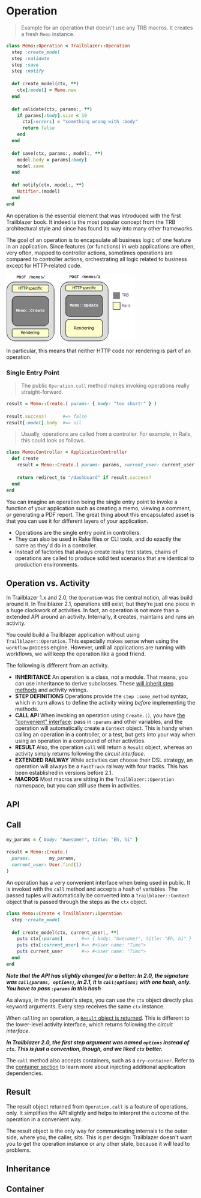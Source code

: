 # Operation

> Example for an operation that doesn't use any TRB macros. It creates a fresh `Memo` instance.

```ruby
class Memo::Operation < Trailblazer::Operation
  step :create_model
  step :validate
  step :save
  step :notify

  def create_model(ctx, **)
    ctx[:model] = Memo.new
  end

  def validate(ctx, params:, **)
    if params[:body].size < 10
      ctx[:errors] = "something wrong with :body"
      return false
    end
  end

  def save(ctx, params:, model:, **)
    model.body = params[:body]
    model.save
  end

  def notify(ctx, model:, **)
    Notifier.(model)
  end
end
```

An operation is the essential element that was introduced with the first Trailblazer book. It indeed is the most popular concept from the TRB architectural style and since has found its way into many other frameworks.

The goal of an operation is to encapsulate all business logic of one feature in an application. Since features (or functions) in web applications are often, very often, mapped to controller actions, sometimes operations are compared to controller actions, orchestrating all logic related to business except for HTTP-related code.

<img src="/images/action-operation.png" >

In particular, this means that neither HTTP code nor rendering is part of an operation.

### Single Entry Point

> The public `Operation.call` method makes invoking operations really straight-forward.

```ruby
result = Memo::Create.( params: { body: "too short!" } )

result.success?      #=> false
result[:model].body  #=> nil
```

> Usually, operations are called from a controller. For example, in Rails, this could look as follows.

```ruby
class MemosController < ApplicationController
  def create
    result = Memo::Create.( params: params, current_user: current_user )

    return redirect_to "/dashboard" if result.success?
  end
end
```


You can imagine an operation being the single entry point to invoke a function of your application such as creating a memo, viewing a comment, or generating a PDF report. The great thing about this encapsulated asset is that you can use it for different layers of your application.

* Operations are the single entry point in controllers.
* They can also be used in Rake files or CLI tools, and do exactly the same as they'd do in a controller.
* Instead of factories that always create leaky test states, chains of operations are called to produce solid test scenarios that are identical to production environments.

## Operation vs. Activity

In Trailblazer 1.x and 2.0, the `Operation` was the central notion, all was build around it. In Trailblazer 2.1, operations still exist, but they're just one piece in a huge clockwork of activities. In fact, an operation is not more than a extended API around an activity. Internally, it creates, maintains and runs an activity.

You could build a Trailblazer application without using `Trailblazer::Operation`. This especially makes sense when using the `workflow` process engine. However, until all applications are running with workflows, we will keep the operation like a good friend.

The following is different from an activity.

* **INHERITANCE** An operation is a class, not a module. That means, you can use inheritance to derive subclasses. These [will inherit step methods](#operation-inheritance) and activity wirings.
* **STEP DEFINITIONS** Operations provide the `step :some_method` syntax, which in turn allows to define the activity wiring _before_ implementing the methods.
* **CALL API** When invoking an operation using `Create.()`, you have [the "convenient" interface](#operation-call): pass in `:params` and other variables, and the operation will automatically create a `Context` object. This is handy when calling an operation in a controller, or a test, but gets into your way when using an operation in a compound of other activities.
* **RESULT** Also, the operation `call` will return a `Result` object, whereas an activity simply returns following the _circuit interface_.
* **EXTENDED RAILWAY** While activities can choose their DSL strategy, an operation will always be a `FastTrack` railway with four tracks. This has been established in versions before 2.1.
* **MACROS** Most macros are sitting in the `Trailblazer::Operation` namespace, but you can still use them in activities.

## API

## Call

```ruby
my_params = { body: "Awesome!", title: "Eh, hi" }

result = Memo::Create.(
  params:       my_params,
  current_user: User.find(1)
)
```

An operation has a very convenient interface when being used in public. It is invoked with the `call` method and accepts a hash of variables. The passed tuples will automatically be converted into a `Trailblazer::Context` object that is passed through the steps as the `ctx` object.


```ruby
class Memo::Create < Trailblazer::Operation
  step :create_model

  def create_model(ctx, current_user:, **)
    puts ctx[:params]       #=> { body: "Awesome!", title: "Eh, hi" }
    puts ctx[:current_user] #=> #<User name: "Timo">
    puts current_user       #=> #<User name: "Timo">
  end
end
```

***Note that the API has slightly changed for a better: In 2.0, the signature was `call(params, options)`, in 2.1, it is `call(options)` with one hash, only. You have to pass `:params` in this hash***

As always, in the operation's steps, you can use the `ctx` object directly plus keyword arguments. Every step receives the same `ctx` instance.

When `call`ing an operation, a [`Result` object is returned](#operation-result). This is different to the lower-level activity interface, which returns following the _circuit interface_.

***In Trailblazer 2.0, the first step argument was named `options` instead of `ctx`. This is just a convention, though, and we liked `ctx` better.***

The `call` method also accepts containers, such as a `dry-container`. Refer to the [container section](#operation-container) to learn more about injecting additional application dependencies.

## Result

The result object returned from `Operation.call` is a feature of operations, only. It simplifies the API slightly and helps to interpret the outcome of the operation in a convenient way.

The result object is the only way for communicating internals to the outer side, where you, the caller, sits. This is per design: Trailblazer doesn't want you to get the operation instance or any other state, because it will lead to problems.

## Inheritance

## Container
